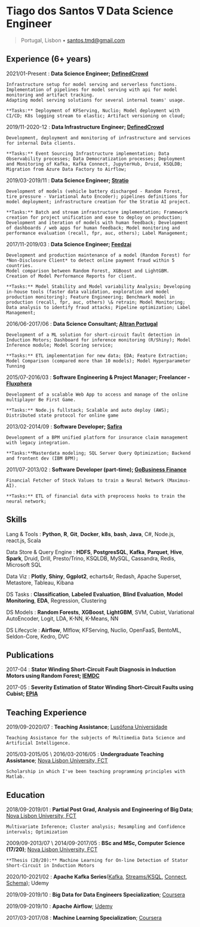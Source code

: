 Tiago dos Santos $\nabla$ Data Science Engineer
============
> Portugal, Lisbon • <santos.tmd@gmail.com>

Experience (6+ years)
----------


2021/01-Present
:   **Data Science Engineer; [DefinedCrowd](https://www.definedcrowd.com/)**
    
    Infrastructure setup for model serving and serverless functions.
    Implementation of pipelines for model serving with api for model monitoring and artifact tracking.
    Adapting model serving solutions for several internal teams' usage.

    **Tasks:** Deployment of KFServing, Nuclio; Model deployment with CI/CD; K8s logging stream to elastic; Artifact versioning on cloud;

2019/11-2020-12
:   **Data Infrastructure Engineer; [DefinedCrowd](https://www.definedcrowd.com/)**

    Development, deployment and monitoring of infrastructure and services for internal Data clients.

    **Tasks:** Event Sourcing Infrastructure implementation; Data Observability processes; Data Democratization processes; Deployment and Monitoring of Kafka, Kafka Connect, JupyterHub, Druid, KSQLDB; Migration from Azure Data Factory to Airflow;

2019/03-2019/11
:   **Data Science Engineer; [Stratio](https://stratioautomotive.com/)**

    Development of models (vehicle battery discharged - Random Forest, tire pressure - Variational Auto Encoder); pipelines definitions for model deployment; infrastructure creation for the Stratio AI project.
    
    **Tasks:** Batch and stream infrastructure implementation; Framework creation for project unification and ease to deploy on production; Development and iteration of models with human feedback; Development of dashboards / web apps for human feedback; Model monitoring and performance evaluation (recall, fpr, auc, others); Label Management;


2017/11-2019/03
:   **Data Science Engineer; [Feedzai](http://www.feedzai.com/)**

    Development and production maintenance of a model (Random Forest) for *Non-Disclosure Client* to detect online payment fraud within 5 countries.
    Model comparison between Random Forest, XGBoost and LightGBM.
    Creation of Model Performance Reports for client.
    
    **Tasks:** Model Stability and Model variability Analysis; Developing in-house tools (faster data validation, exploration and model production monitoring); Feature Engineering; Benchmark model in production (recall, fpr, auc, others) \& retrain; Model Monitoring; Data analysis to identify fraud attacks; Pipeline optimization; Label Management;


2016/06-2017/06
:   **Data Science Consultant; [Altran Portugal](http://www.altran.pt/)**
 
    Development of a ML solution for short-circuit fault detection in Induction Motors; Dashboard for inference monitoring (R/Shiny); Model Inference module; Model Scoring service;

    **Tasks:** ETL implementation for new data; EDA; Feature Extraction; Model Comparison (compared more than 10 models); Model Hyperparameter Tunning

2015/07-2016/03
:   **Software Engineering & Project Manager; Freelancer - [Fluxphera](http://www.fluxphera.com)**

    Development of a scalable Web App to access and manage of the online multiplayer Be First Game.

    **Tasks:** Node.js fullstack; Scalable and auto deploy (AWS); Distributed state protocol for online game

<!--* Technologies: node<center>.js; ejs; sequelize; socket.io; knockout.js; bootstrap; docker / docker-compose; git !-->


2013/02-2014/09
:   **Software Developer; [Safira](http://safira.pt)**

    Development of a BPM unified platform for insurance claim management with legacy integration.

    **Tasks:**Masterdata modeling; SQL Server Query Optimization; Backend and frontent dev (IBM BPM);

<!--* Technologies: IBM BPM; Javascript; CSS/HTML; SOAP; IBM ODM; IBM WBM; XML; XSD; Microsoft SQL Server; FileNet !-->

2011/07-2013/02
:   **Software Developer (part-time); [GoBusiness Finance](https://gobusinessfinance.ch)**

    Financial Fetcher of Stock Values to train a Neural Network (Maximus-AI).

    **Tasks:** ETL of financial data with preprocess hooks to train the neural network;

<!--* Technologies: Java; Prolog; Matlab; JavaNNS; Batchman !-->

Skills
--------------------
Lang & Tools
:   **Python**, **R**, **Git**, **Docker**, **k8s**, **bash**, **Java**, C#, Node.js, react.js, Scala

Data Store & Query Engine
:   **HDFS**, **PostgresSQL**, **Kafka**, **Parquet**, **Hive**, **Spark**, Druid, Drill, Presto/Trino, KSQLDB, MySQL, Cassandra, Redis, Microsoft SQL

Data Viz
:   **Plotly**, **Shiny**, **Ggplot2**, echarts4r, Redash, Apache Superset, Metastore, Tableau, Kibana

DS Tasks
:   **Classification**, **Labeled Evaluation**, **Blind Evaluation**, **Model Monitoring**, **EDA**, Regression, Clustering

DS Models
:   **Random Forests**, **XGBoost**, **LightGBM**, SVM, Cubist, Variational AutoEncoder, Logit, LDA, K-NN, K-Means, NN

DS Lifecycle
:   **Airflow**, Mlflow, KFServing, Nuclio, OpenFaaS, BentoML, Seldon-Core, Kedro, DVC


Publications
---------
2017-04
: **Stator Winding Short-Circuit Fault Diagnosis in Induction Motors using Random Forest; [IEMDC](http://www.iemdc2017.org/)**

2017-05
: **Severity Estimation of Stator Winding Short-Circuit Faults using Cubist; [EPIA](https://web.fe.up.pt/~epia2017/)**


Teaching Experience
---------
2019/09-2020/07
:   **Teaching Assistance**; [Lusófona Universidade](https://www.ulusofona.pt/en/)

    Teaching Assistance for the subjects of Multimedia Data Science and Artificial Intelligence.

2015/03-2015/05 \ 2016/03-2016/05
:   **Undergraduate Teaching Assistance**; [Nova Lisbon University, FCT](http://www.fct.unl.pt)

    Scholarship in which I've been teaching programming principles with Matlab.

<!--*Scholarship in which I've been teaching Programming for Sciences and Engineering practical classes. This course is about learning the basics of programming with Matlab.* !-->

Education
---------
2018/09-2019/01
:   **Partial Post Grad, Analysis and Engineering of Big Data**; [Nova Lisbon University, FCT](https://www.fct.unl.pt/en/education/course/master-analysis-and-engineering-big-data)

    Multivariate Inference; Cluster analysis; Resampling and Confidence intervals; Optimization

2009/09-2013/07 \ 2014/09-2017/05
:   **BSc and MSc, Computer Science (17/20)**; [Nova Lisbon University, FCT](http://www.fct.unl.pt)

    **Thesis (20/20):** Machine Learning for On-line Detection of Stator Short-Circuit in Induction Motors

2020/10-2021/02
:   **Apache Kafka Series**([Kafka](https://www.udemy.com/course/apache-kafka/), [Streams/KSQL](https://www.udemy.com/course/kafka-streams/), [Connect](https://www.udemy.com/course/kafka-connect/), [Schema](https://www.udemy.com/course/confluent-schema-registry/)); Udemy

2019/09-2019/10
:   **Big Data for Data Engineers Specialization**; [Coursera](https://www.coursera.org/specializations/big-data-engineering)

2019/09-2019/10
:   **Apache Airflow**; [Udemy](https://www.udemy.com/the-complete-hands-on-course-to-master-apache-airflow/?utm_source=adwords-learn&utm_medium=udemyads&utm_campaign=NEW-AW-PROS-TECH-ROW-DSA-1-EN-EURO_._ci__._sl_ENG_._vi_TECH_._sd_All_._la_EN_._&utm_content=deal4584&utm_term=_._ag_57696320791_._ad_318300707723_._de_c_._dm__._pl__._ti_dsa-849065987407_._li_1011742_._pd__._&gclid=EAIaIQobChMIzda16sOT5AIVyPZRCh1gJgWGEAAYASAAEgKv5fD_BwE)

2017/03-2017/08
:   **Machine Learning Specialization**; [Coursera](https://www.coursera.org/specializations/machine-learning)

